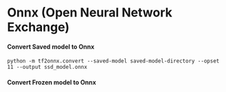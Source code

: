 # Onnx (Open Neural Network Exchange)

#### Convert Saved model to Onnx

    python -m tf2onnx.convert --saved-model saved-model-directory --opset 11 --output ssd_model.onnx
    
    
#### Convert Frozen model to Onnx
